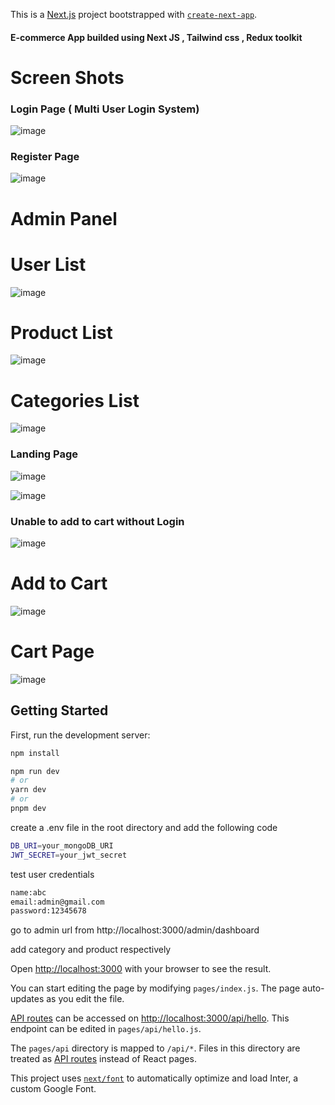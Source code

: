 This is a [Next.js](https://nextjs.org/) project bootstrapped with [`create-next-app`](commhttps://github.com/vercel/next.js/tree/canary/packages/create-next-app).

#### E-commerce App builded using Next JS , Tailwind css , Redux toolkit 

# Screen Shots

### Login Page ( Multi User Login System)
![image](https://user-images.githubusercontent.com/90745903/219389777-94fabe66-1d22-490f-b71a-365f64e91d13.png)

### Register Page
![image](https://user-images.githubusercontent.com/90745903/219389817-5491bfac-b17f-4954-a92a-51c5c1d6b029.png)

# Admin Panel

 

# User List
![image](https://user-images.githubusercontent.com/90745903/219391048-769c79d1-338f-45d4-a65c-01194b94615a.png)

# Product List
![image](https://user-images.githubusercontent.com/90745903/219391135-b4d08bd0-cc49-4556-b31e-528445ca8315.png)

# Categories List
![image](https://user-images.githubusercontent.com/90745903/219391235-bcaff092-7a79-4e73-a6d9-b2d5c7befe8a.png)





### Landing Page

![image](https://user-images.githubusercontent.com/90745903/219389594-04074cfb-322c-4364-9ff6-d654d920d01f.png)

![image](https://user-images.githubusercontent.com/90745903/219389700-4a00d60a-8f96-45c7-af9a-b36c6eaa8068.png)

### Unable to add to cart without Login 
![image](https://user-images.githubusercontent.com/90745903/219389887-2838fc49-69b4-40b2-9f2f-76e82f3d80a1.png)

# Add to Cart
![image](https://user-images.githubusercontent.com/90745903/219390483-6d11edc9-e3aa-408d-9f47-d6771be69718.png)


# Cart Page
![image](https://user-images.githubusercontent.com/90745903/219390405-e287f6ac-e776-400f-ade2-704d2af40ae6.png)




## Getting Started

First, run the development server:

```bash
npm install 

npm run dev
# or
yarn dev
# or
pnpm dev
```
create a .env file in the root directory and add the following code
```bash
DB_URI=your_mongoDB_URI
JWT_SECRET=your_jwt_secret

```
test user credentials
```bash
name:abc
email:admin@gmail.com
password:12345678

```

go to admin url from http://localhost:3000/admin/dashboard

add category and product respectively

Open [http://localhost:3000](http://localhost:3000) with your browser to see the result.

You can start editing the page by modifying `pages/index.js`. The page auto-updates as you edit the file.

[API routes](https://nextjs.org/docs/api-routes/introduction) can be accessed on [http://localhost:3000/api/hello](http://localhost:3000/api/hello). This endpoint can be edited in `pages/api/hello.js`.

The `pages/api` directory is mapped to `/api/*`. Files in this directory are treated as [API routes](https://nextjs.org/docs/api-routes/introduction) instead of React pages.

This project uses [`next/font`](https://nextjs.org/docs/basic-features/font-optimization) to automatically optimize and load Inter, a custom Google Font.

 